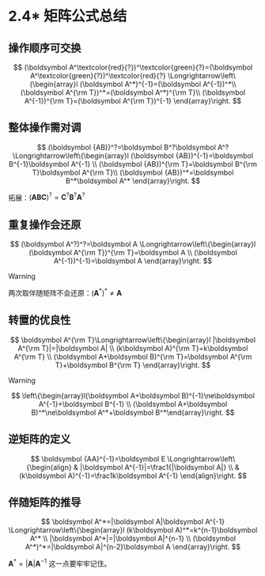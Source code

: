 # 2.4\* 矩阵公式总结

## 操作顺序可交换

$$
(\boldsymbol A^\textcolor{red}{?})^\textcolor{green}{?}=(\boldsymbol A^\textcolor{green}{?})^\textcolor{red}{?}
\Longrightarrow\left\{\begin{array}l
  (\boldsymbol A^*)^{-1}=(\boldsymbol A^{-1})^*\\
  (\boldsymbol A^{\rm T})^*=(\boldsymbol A^*)^{\rm T}\\
  (\boldsymbol A^{-1})^{\rm T}=(\boldsymbol A^{\rm T})^{-1}
\end{array}\right.
$$

## 整体操作需对调

$$
(\boldsymbol {AB})^?=\boldsymbol B^?\boldsymbol A^?
\Longrightarrow\left\{\begin{array}l
  (\boldsymbol {AB})^{-1}=\boldsymbol B^{-1}\boldsymbol A^{-1} \\
  (\boldsymbol {AB})^{\rm T}=\boldsymbol B^{\rm T}\boldsymbol A^{\rm T}\\
  (\boldsymbol {AB})^*=\boldsymbol B^*\boldsymbol A^*
\end{array}\right.
$$

拓展：$(\boldsymbol {ABC})^?=\boldsymbol C^?\boldsymbol B^?\boldsymbol A^?$

## 重复操作会还原

$$
(\boldsymbol A^?)^?=\boldsymbol A
\Longrightarrow\left\{\begin{array}l
  (\boldsymbol A^{\rm T})^{\rm T}=\boldsymbol A \\
  (\boldsymbol A^{-1})^{-1}=\boldsymbol A
\end{array}\right.
$$

> [!warning]
>
> 两次取伴随矩阵不会还原：$(\boldsymbol A^*)^*\ne\boldsymbol A$

## 转置的优良性

$$
\boldsymbol A^{\rm T}\Longrightarrow\left\{\begin{array}l
  |\boldsymbol A^{\rm T}|=|\boldsymbol A| \\
  (k\boldsymbol A)^{\rm T}=k\boldsymbol A^{\rm T} \\
  (\boldsymbol A+\boldsymbol B)^{\rm T}=\boldsymbol A^{\rm T}+\boldsymbol B^{\rm T}
\end{array}\right.
$$

> [!warning]
>
> $$
> \left\{\begin{array}l(\boldsymbol A+\boldsymbol B)^{-1}\ne\boldsymbol A^{-1}+\boldsymbol B^{-1} \\ (\boldsymbol A+\boldsymbol B)^*\ne\boldsymbol A^*+\boldsymbol B^*\end{array}\right.
> $$

## 逆矩阵的定义

$$
\boldsymbol {AA}^{-1}=\boldsymbol E
\Longrightarrow\left\{\begin{align}
& |\boldsymbol A^{-1}|=\frac1{|\boldsymbol A|} \\
& (k\boldsymbol A)^{-1}=\frac1k\boldsymbol A^{-1}
\end{align}\right.
$$

## 伴随矩阵的推导

$$
\boldsymbol A^*=|\boldsymbol A|\boldsymbol A^{-1}
\Longrightarrow\left\{\begin{array}l
  (k\boldsymbol A)^*=k^{n-1}\boldsymbol A^* \\
  |\boldsymbol A^*|=|\boldsymbol A|^{n-1} \\
  (\boldsymbol A^*)^*=|\boldsymbol A|^{n-2}\boldsymbol A
\end{array}\right.
$$

$\boldsymbol A^*=|\boldsymbol A|\boldsymbol A^{-1}$ 这一点要牢牢记住。
